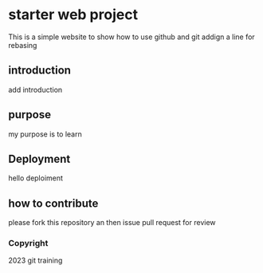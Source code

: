 # starter web project
This is a simple website to show how to use github and git
addign a line for rebasing
## introduction
add introduction
## purpose
my purpose is to learn
## Deployment
hello deploiment
## how to contribute
please fork this repository an then issue pull request for review
### Copyright
2023 git training
